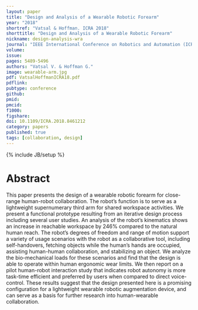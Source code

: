 ```yaml
---
layout: paper
title: "Design and Analysis of a Wearable Robotic Forearm"
year: "2018"
shortref: "Vatsal & Hoffman. ICRA 2018"
shorttitle: "Design and Analysis of a Wearable Robotic Forearm"
nickname: design-analysis-wra
journal: "IEEE International Conference on Robotics and Automation (ICRA)"
volume: 
issue: 
pages: 5489-5496
authors: "Vatsal V. & Hoffman G."
image: wearable-arm.jpg
pdf: VatsalHoffmanICRA18.pdf
pdflink:
pubtype: conference
github: 
pmid:  
pmcid: 
f1000: 
figshare: 
doi: 10.1109/ICRA.2018.8461212
category: papers
published: true
tags: [collaboration, design]
---
```

{% include JB/setup %}

# Abstract 

This paper presents the design of a wearable robotic forearm for close-range human-robot collaboration. The robot’s function is to serve as a lightweight supernumerary third arm for shared workspace activities. We present a functional prototype resulting from an iterative design process including several user studies. An analysis of the robot’s kinematics shows an increase in reachable workspace by 246% compared to the natural human reach. The robot’s degrees of freedom and range of motion support a variety of usage scenarios with the robot as a collaborative tool, including self-handovers, fetching objects while the human’s hands are occupied, assisting human-human collaboration, and stabilizing an object. We analyze the bio-mechanical loads for these scenarios and find that the design is able to operate within human ergonomic wear limits. We then report on a pilot human-robot interaction study that indicates robot autonomy is more task-time efficient and preferred by users when compared to direct voice-control. These results suggest that the design presented here is a promising configuration for a lightweight wearable robotic augmentation device, and can serve as a basis for further research into human-wearable collaboration.
